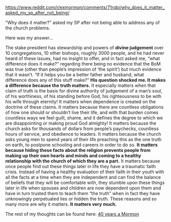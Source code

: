
https://www.reddit.com/r/exmormon/comments/71rqbi/why_does_it_matter_asked_my_sp_after_not_being/

"Why does it matter?" asked my SP after not being able to address any of the church problems.

Here was my answer...

The stake president has stewardship and powers of **divine judgement** over 10 congregations, 10 other bishops, roughly 3000 people, and he had never heard of these issues, had no insight to offer, and in fact asked me, “what difference does it make?” regarding there being no evidence that the BoM was true (other than people’s impression of ‘the spirit’) but much evidence that it wasn’t. “If it helps you be a better father and husband, what difference does any of this stuff make?” **His question shocked me. It makes a difference because the truth matters.** It especially matters when that claim of truth is the basis for divine authority of judgement of a man’s soul, of his worthiness, of his standing before God, his righteousness to be with his wife through eternity! It matters when dependence is created on the doctrine of these claims. It matters because there are countless obligations of how one should or shouldn’t live their life, and with that burden comes countless ways we feel guilt, shame, and it defines the degree to which we are disappointing or making proud God almighty! It matters because the church asks for thousands of dollars from people’s paychecks, countless hours of service, and obedience to leaders. It matters because the church asks young men to spend years of their life preaching this as the one truth on earth, to postpone schooling and careers in order to do so. **It matters because hiding these facts about the religion prevents people from making up their own hearts and minds and coming to a healthy relationship with the church of which they are a part.** It matters because once people find out these things later in life they have a traumatic faith crisis. Instead of having a healthy evaluation of their faith in their youth with all the facts at a time when they are independent and can find the balance of beliefs that they will be comfortable with, they stumble upon these things later in life when spouses and children are now dependent upon them and have in turn trusted them to teach them “the truth” when in fact they have unknowingly perpetuated lies or hidden the truth. These reasons and so many more are why it matters. **It matters very much.**

The rest of my thoughts can be found here: [40 years a Mormon](https://40yrmormon.blogspot.com/2017/08/thoughts-on-mormonism-after-40-years.html)
